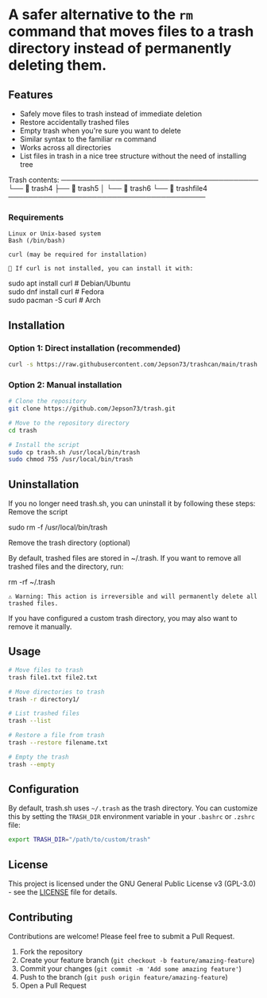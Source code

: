 # A safer alternative to the `rm` command that moves files to a trash directory instead of permanently deleting them.

## Features

- Safely move files to trash instead of immediate deletion
- Restore accidentally trashed files
- Empty trash when you're sure you want to delete
- Similar syntax to the familiar `rm` command
- Works across all directories
- List files in trash in a nice tree structure without the need of installing tree

Trash contents:
────────────────────────────────────────
└── 📁 trash4
    ├── 📁 trash5
    │   └── 📁 trash6
    └── 📄 trashfile4
────────────────────────────────────────
    

### Requirements

    Linux or Unix-based system
    Bash (/bin/bash)

    curl (may be required for installation)

    📌 If curl is not installed, you can install it with:

sudo apt install curl  # Debian/Ubuntu  
sudo dnf install curl  # Fedora  
sudo pacman -S curl    # Arch  

## Installation

### Option 1: Direct installation (recommended)

```bash
curl -s https://raw.githubusercontent.com/Jepson73/trashcan/main/trash.sh | sudo tee /usr/local/bin/trash > /dev/null && sudo chmod 755 /usr/local/bin/trash
```

### Option 2: Manual installation

```bash
# Clone the repository
git clone https://github.com/Jepson73/trash.git

# Move to the repository directory
cd trash

# Install the script
sudo cp trash.sh /usr/local/bin/trash
sudo chmod 755 /usr/local/bin/trash
```

## Uninstallation

If you no longer need trash.sh, you can uninstall it by following these steps:
Remove the script

sudo rm -f /usr/local/bin/trash

Remove the trash directory (optional)

By default, trashed files are stored in ~/.trash. If you want to remove all trashed files and the directory, run:

rm -rf ~/.trash

    ⚠️ Warning: This action is irreversible and will permanently delete all trashed files.

If you have configured a custom trash directory, you may also want to remove it manually.

## Usage

```bash
# Move files to trash
trash file1.txt file2.txt

# Move directories to trash
trash -r directory1/

# List trashed files
trash --list

# Restore a file from trash
trash --restore filename.txt

# Empty the trash
trash --empty
```

## Configuration

By default, trash.sh uses `~/.trash` as the trash directory. You can customize this by setting the `TRASH_DIR` environment variable in your `.bashrc` or `.zshrc` file:

```bash
export TRASH_DIR="/path/to/custom/trash"
```

## License

This project is licensed under the GNU General Public License v3 (GPL-3.0) - see the [LICENSE](LICENSE) file for details.

## Contributing

Contributions are welcome! Please feel free to submit a Pull Request.

1. Fork the repository
2. Create your feature branch (`git checkout -b feature/amazing-feature`)
3. Commit your changes (`git commit -m 'Add some amazing feature'`)
4. Push to the branch (`git push origin feature/amazing-feature`)
5. Open a Pull Request
